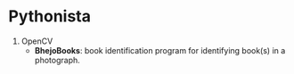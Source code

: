 # Pythonista

1. OpenCV
    - **BhejoBooks**: book identification program for identifying book(s) in a photograph.